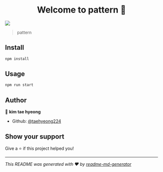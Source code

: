 <h1 align="center">Welcome to pattern 👋</h1>
<p>
  <img src="https://img.shields.io/badge/version-1.0.0-blue.svg?cacheSeconds=2592000" />
</p>

> pattern

## Install

```sh
npm install
```

## Usage

```sh
npm run start
```

## Author

👤 **kim tae hyeong**

* Github: [@taehyeong224](https://github.com/taehyeong224)

## Show your support

Give a ⭐️ if this project helped you!

***
_This README was generated with ❤️ by [readme-md-generator](https://github.com/kefranabg/readme-md-generator)_
